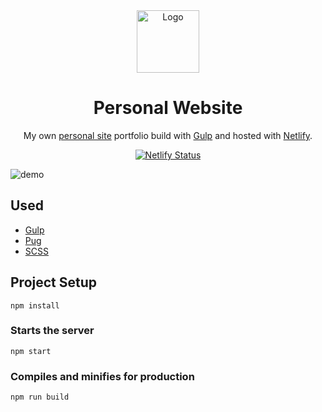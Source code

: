<div align="center">
  <img src="https://raw.githubusercontent.com/pareder/portfolio/master/img/logo/logo.svg" width="100" alt="Logo"/>
</div>
<h1 align="center">
  Personal Website
</h1>
<p align="center">
  My own <a href="https://pareder.netlify.app" target="_blank">personal site</a> portfolio build with <a href="https://gulpjs.com" target="_blank">Gulp</a> and hosted with <a href="https://www.netlify.com" target="_blank">Netlify</a>.
</p>
<p align="center">
  <a href="https://app.netlify.com/sites/pareder/deploys" target="_blank">
    <img src="https://api.netlify.com/api/v1/badges/cf04beed-dd89-4657-9d0f-96522e004a38/deploy-status" alt="Netlify Status" />
  </a>
</p>

![demo](https://raw.githubusercontent.com/pareder/portfolio/master/img/cover.png)

## Used

* [Gulp](https://gulpjs.com/)
* [Pug](https://pugjs.org/)
* [SCSS](https://sass-lang.com/documentation/syntax#scss)

## Project Setup
```
npm install
```

### Starts the server
```
npm start
```

### Compiles and minifies for production
```
npm run build
```

